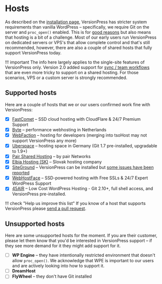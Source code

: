# Hosts

As described on the [installation page](../getting-started/installation-uninstallation.md), VersionPress has stricter system requirements than vanilla WordPress – specifically, we require Git on the server and `proc_open()` enabled. This is for [good reasons](../feature-focus/git.md) but also means that hosting is a bit of a challenge. Most of our early users run VersionPress on dedicated servers or VPS's that allow complete control and that's still recommended, however, there are also a couple of shared hosts that fully support VersionPress today.

!!! important
    The info here largely applies to the single-site features of VersionPress only. Version 2.0 added support for [sync / team workflows](../sync/index.md) that are even more tricky to support on a shared hosting. For those scenarios, VPS or a custom server is strongly recommended.

## Supported hosts

Here are a couple of hosts that we or our users confirmed work fine with VersionPress:

- [x] [FastComet](http://www.fastcomet.com/) – SSD cloud hosting with CloudFlare & 24/7 Premium Support
- [x] [Byte](https://www.byte.nl/) – performance webhosting in Netherlands
- [x] [WebFaction](https://www.webfaction.com/) – hosting for developers (merging into tsoHost may not support VersionPress any more)
- [x] [Uberspace](https://uberspace.de/) – hosting space in Germany (Git 1.7 pre-installed, upgradable to 1.9+)
- [x] [Pair Shared Hosting](https://www.pair.com/solutions/shared/) – by pair Networks
- [x] [Elbia Hosting (SK)](http://www.elbiahosting.sk/) – Slovak hosting company
- [x] [SiteGround](https://www.siteground.com/) – VersionPress can be installed but [some issues have been reported](https://github.com/versionpress/support/issues/46)
- [x] [WebHostFace](https://www.webhostface.com/) – SSD-powered hosting with Free SSLs & 24/7 Expert WordPress Support
- [x] [45AIR](https://www.45air.com/) – Low Cost WordPress Hosting - Git 2.10+, full shell access, and VersionPress pre-installed.

!!! check "Help us improve this list"
    If you know of a host that supports VersionPress please [send a pull request](https://github.com/versionpress/versionpress/edit/master/docs/content/en/integrations/hosts.md).

## Unsupported hosts

Here are some unsupported hosts for the moment. If you are their customer, please let them know that you'd be interested in VersionPress support – if they see more demand for it they might add support for it.

- [ ] **WP Engine** – they have intentionally restricted environment that doesn't allow `proc_open()`. We acknowledge that WPE is important to our users and are actively looking into how to support it.
- [ ] **DreamHost**
- [ ] **FlyWheel** – they don't have Git installed
